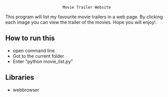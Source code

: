                              Movie Trailer Website

This program will list my favourite movie trailers in a web page. By clicking
each image you can view the trailer of the movies. Hope you will enjoy!.


How to run this
---------------

- open command line
- Got to the current folder
- Enter "python movie_list.py"


Libraries
---------------

- webbrowser
